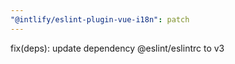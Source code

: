 ```yaml
---
"@intlify/eslint-plugin-vue-i18n": patch
---
```


fix(deps): update dependency @eslint/eslintrc to v3
